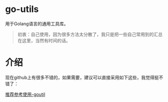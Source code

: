 # go-utils
用于Golang语言的通用工具库。

> 初衷：自己使用，因为很多方法太分散了，我只是把一些自己常用到的汇总在这里，当然有时间的话。


# 介绍

现在github上有很多不错的，如果需要，建议可以直接采用如下这些，我觉得挺不错了：

[推荐参考使用-goutil](https://github.com/henrylee2cn/goutil)

